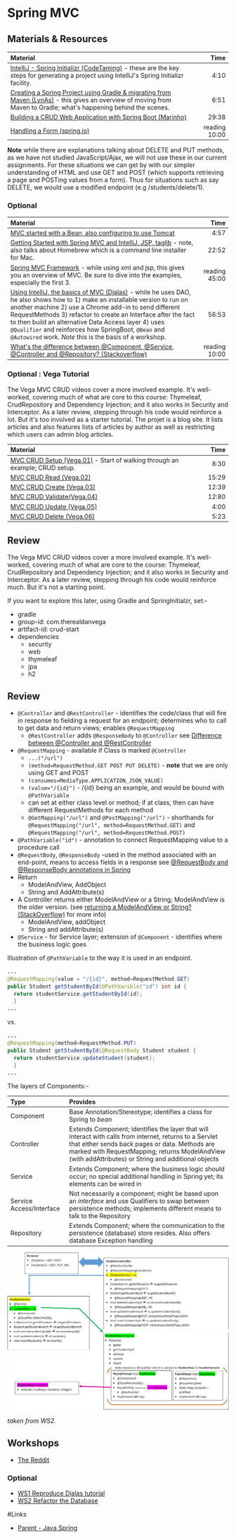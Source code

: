 # Spring MVC

## Materials & Resources

| Material | Time |
|:---------|-----:|
|[IntelliJ - Spring Initializr (CodeTaming)](https://www.youtube.com/watch?v=oBqTpe5ciMo) - these are the key steps for generating a project using IntelliJ's Spring Initializr facility.|4:10|
|[Creating a Spring Project using Gradle &amp; migrating from Maven (LynAs)](https://www.youtube.com/watch?v=RtbWEKMWp7A) - this gives an overview of moving from Maven to Gradle; what's happening behind the scenes.|6:51|
|[Building a CRUD Web Application with Spring Boot (Marinho)](https://www.youtube.com/watch?v=TcP5kFPq354)|29:38|
|[Handling a Form (spring.io)](https://spring.io/guides/gs/handling-form-submission/) | reading 10:00|

__Note__ while there are explanations talking about DELETE and PUT methods, as we have not studied JavaScript/Ajax, we will not use these in our current assignments.  For these situations we can get by with our simpler understanding of HTML and use GET and POST (which supports retrieving a page and POSTing values from a form).  Thus for situations such as say DELETE, we would use a modified endpoint (e.g /students/delete/1).

### Optional
| Material | Time |
|:---------|-----:|
|[MVC started with a Bean, also configuring to use Tomcat](https://www.youtube.com/watch?v=_SOXs4xdurE)|4:57|
|[Getting Started with Spring MVC and IntelliJ, JSP, taglib](https://www.youtube.com/watch?v=JKaalSS76vk#t=200) - note, also talks about Homebrew which is a command line installer for Mac.|22:52|
|[Spring MVC Framework](https://www.tutorialspoint.com/spring/spring_web_mvc_framework.htm) - while using xml and jsp, this gives you an overview of MVC. Be sure to dive into the examples, especially the first 3.|reading 45:00|
|[Using IntelliJ, the basics of MVC (Djalas)](https://www.youtube.com/watch?v=Ke7Tr4RgRTs) - while he uses DAO, he also shows how to 1) make an installable version to run on another machine 2) use a Chrome add-in to send different RequestMethods 3) refactor to create an Interface after the fact to then build an alternative Data Access layer 4) uses  `@Qualifier` and reinforces how SpringBoot, `@Bean` and `@Autowired` work. _Note_ this is the basis of a workshop.|56:53|
|[What's the difference between @Component, @Service, @Controller and @Repository? (Stackoverflow)](http://stackoverflow.com/questions/6827752/whats-the-difference-between-component-repository-service-annotations-in)| reading 10:00|

### Optional : Vega Tutorial
The Vega MVC CRUD videos cover a more involved example.  It's well-worked, covering much of what are core to this course: Thymeleaf, CrudRepository and Dependency Injection; and it also works in Security and Interceptor.  As a later review, stepping through his code would reinforce a lot.  But it's too involved as a starter tutorial.  The projet is a blog site.  It lists articles and also features lists of articles by author as well as restricting which users can admin blog articles.

| Material | Time |
|:---------|-----:|
|[MVC CRUD Setup (Vega.01)](https://www.youtube.com/watch?v=Ys0UiIIIDlQ) - Start of walking through an example; CRUD setup.  |8:30|
|[MVC CRUD Read (Vega.02)](https://www.youtube.com/watch?v=HHWepKpJtmk)|15:29|
|[MVC CRUD Create (Vega.03)](https://www.youtube.com/watch?v=fozoSKHNXJg)|12:39|
|[MVC CRUD Validate(Vega.04)](https://www.youtube.com/watch?v=WiVHC7fNJa8)|12:80|
|[MVC CRUD Update (Vega.05)](https://www.youtube.com/watch?v=q2DMt_XEfq0)|4:00|
|[MVC CRUD Delete (Vega.06)](https://www.youtube.com/watch?v=bdVKdMZNjOY)|5:23|

## Review
The Vega MVC CRUD videos cover a more involved example.  It's well-worked, covering much of what are core to the course: Thymeleaf, CrudRepository and Dependency Injection; and it also works in Security and Interceptor.  As a later review, stepping through his code would reinforce much.  But it's not a starting point.

If you want to explore this later, using Gradle and SpringInitialzr, set:-
- gradle
- group-id: com.therealdanvega
- artifact-id: crud-start
- dependencies
  - security
  - web
  - thymeleaf
  - jpa
  - h2

## Review
- `@Controller` and `@RestController` - identifies the code/class that will fire in response to fielding a request for an endpoint; determines who to call to get data and return views; enables `@RequestMapping`
  -  `@RestController` adds `@ResponseBody` to `@Controller` see [Difference between @Controller and @RestController](http://stackoverflow.com/questions/25242321/difference-between-spring-controller-and-restcontroller-annotation)
- `@RequestMapping` - available if Class is marked `@Controller`
  - `...("/url")`
  - `(method=RequestMethod.GET POST PUT DELETE)` - __note__ that we are only using GET and POST
  - `(consumes=MediaType.APPLICATION_JSON_VALUE)`
  - `(value="/{id}")` - /{id} being an example, and would be bound with `@PathVariable`
  - can set at either class level or method; if at class, then can have different RequestMethods for each method
  - `@GetMapping("/url")` and `@PostMapping("/url")` - shorthands for `@RequestMapping("/url", method=RequestMethod.GET)` and `@RequestMapping("/url", method=RequestMethod.POST)`
- `@PathVariable("id")` - annotation to connect RequestMapping value to a procedure call
- `@RequestBody`, `@ResponseBody` -used in the method associated with an end-point, means to access fields in a response see [@RequestBody and @ResponseBody annotations in Spring](http://stackoverflow.com/questions/11291933/requestbody-and-responsebody-annotations-in-spring)
- Return
  - ModelAndView, AddObject
  - String and AddAttribute(s)
- A Controller returns either ModelAndView or a String; ModelAndView is the older version. (see [returning a ModelAndView or String? (StackOverflow)](http://stackoverflow.com/questions/7175509/which-is-better-return-modelandview-or-string-on-spring3-controller) for more info)
  - ModelAndView, addObject
  - String and addAttribute(s)
- `@Service` - for Service layer; extension of `@Component` - identifies where the business logic goes  

Illustration of `@PathVariable` to the way it is used in an endpoint.
```java
...
@RequestMapping(value = "/{id}", method=RequestMethod.GET)
public Student getStudentById(@PathVarible("id") int id {
  return studentService.getStudentById(id);
  }
...
```

vs.

```java
...
@RequestMapping(method=RequestMethod.PUT)
public Student getStudentById(@RequestBody Student student {
  return studentService.updateStudent(student);
  }
...
```

The layers of Components:-

|Type|Provides|
|:---|:-------|
|Component|Base Annotation/Stereotype; identifies a class for Spring to *bean* |
|Controller|Extends Component; identifies the layer that will interact with calls from internet, returns to a Servlet that either sends back pages or data.  Methods are marked with RequestMapping; returns ModelAndView (with addAttributes) or String and additional objects|
|Service|Extends Component; where the business logic should occur; no special additional handling in Spring yet; its elements can be wired in|
|Service Access/Interface|Not necessarily a component; might be based upon an *interface* and use Qualifiers to swap between persistence methods; implements different means to talk to the Repository|
|Repository|Extends Component; where the communication to the persistence (database) store resides.  Also offers database Exception handling|

<img src="./workshop/workshop02A.jpg" >

*taken from WS2.*

## Workshops
- [The Reddit](./workshop/reddit.md)

### Optional
- [WS1 Reproduce Djalas tutorial](./workshop/Workshop01.md)
- [WS2 Refactor the Database](./workshop/Workshop02.md)

#Links
- [Parent - Java Spring](../README.md)
